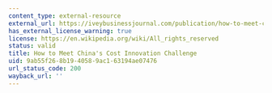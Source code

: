 ```yaml
---
content_type: external-resource
external_url: https://iveybusinessjournal.com/publication/how-to-meet-chinas-cost-innovation-challenge/
has_external_license_warning: true
license: https://en.wikipedia.org/wiki/All_rights_reserved
status: valid
title: How to Meet China's Cost Innovation Challenge
uid: 9ab55f26-8b19-4058-9ac1-63194ae07476
url_status_code: 200
wayback_url: ''
---
```

